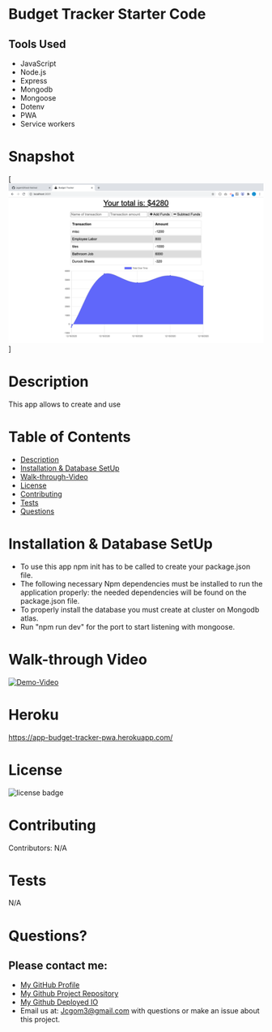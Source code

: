 # Budget Tracker Starter Code


## Tools Used

* JavaScript
* Node.js
* Express
* Mongodb
* Mongoose
* Dotenv
* PWA
* Service workers


# Snapshot

[![Budget Tracker](public/assets/images/Budget-Tracker-Demo.png)]


# Description
This app allows to create and use 

# Table of Contents 
* [Description](#Description)
* [Installation & Database SetUp](#Installation)
* [Walk-through-Video](#Walk-through)
* [License](#license)
* [Contributing](#contributing)
* [Tests](#tests)
* [Questions](#questions)

# Installation & Database SetUp
* To use this app npm init has to be called to create your package.json file.
* The following necessary Npm dependencies must be installed to run the application properly: the needed dependencies will be found on the package.json file.
* To properly install the database you must create at cluster on Mongodb atlas.
* Run "npm run dev" for the port to start listening with mongoose.



# Walk-through Video

[![Demo-Video](public/assets/images/DemoVideo.png)]()

# Heroku

https://app-budget-tracker-pwa.herokuapp.com/


# License
![license badge](https://img.shields.io/badge/license-MIT-brightgreen)

# Contributing
​Contributors: N/A

# Tests
N/A

# Questions?
## Please contact me:
  * [My GitHub Profile](https://github.com/jcgom3)
  * [My Github Project Repository](https://github.com/jcgom3/Challenge-19-PWA-Budget-Tracker/)
  * [My Github Deployed IO](https://jcgom3.github.io/Challenge-19-PWA-Budget-Tracker/)
  * Email us at: [Jcgom3@gmail.com](mailto:Jcgom3@gmail.com) with questions or make an issue about this project.